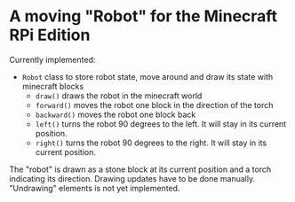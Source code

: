 # A moving "Robot" for the Minecraft RPi Edition

Currently implemented:

*   `Robot` class to store robot state, move around and draw its state with minecraft blocks
    *   `draw()` draws the robot in the minecraft world
    *   `forward()` moves the robot one block in the direction of the torch
    *   `backward()` moves the robot one block back
    *   `left()` turns the robot 90 degrees to the left. It will stay in its current position.
    *   `right()` turns the robot 90 degrees to the right. It will stay in its current position.

The "robot" is drawn as a stone block at its current position and a torch indicating its direction. Drawing updates have to be done manually. "Undrawing" elements is not yet implemented.

